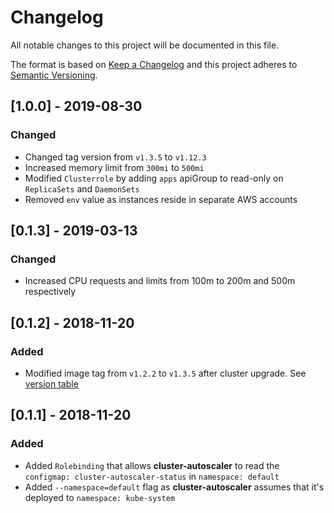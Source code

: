 # Changelog
All notable changes to this project will be documented in this file.

The format is based on [Keep a Changelog](http://keepachangelog.com/en/1.0.0/)
and this project adheres to [Semantic Versioning](http://semver.org/spec/v2.0.0.html).

## [1.0.0] - 2019-08-30
### Changed
- Changed tag version from `v1.3.5` to `v1.12.3`
- Increased memory limit from `300mi` to `500mi`
- Modified `Clusterrole` by adding `apps` apiGroup to read-only on `ReplicaSets` and `DaemonSets`
- Removed `env` value as instances reside in separate AWS accounts

## [0.1.3] - 2019-03-13
### Changed
- Increased CPU requests and limits from 100m to 200m and 500m respectively  

## [0.1.2] - 2018-11-20
### Added
- Modified image tag from `v1.2.2` to `v1.3.5` after cluster upgrade. See [version table](https://github.com/kubernetes/autoscaler/tree/master/cluster-autoscaler#releases)

## [0.1.1] - 2018-11-20
### Added
- Added `Rolebinding` that allows __cluster-autoscaler__ to read the `configmap: cluster-autoscaler-status` in `namespace: default`
- Added `--namespace=default` flag as __cluster-autoscaler__ assumes that it's deployed to `namespace: kube-system`
